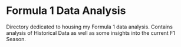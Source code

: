 # Formula 1 Data Analysis
Directory dedicated to housing my Formula 1 data analysis. Contains analysis of Historical Data as well as some insights into the current F1 Season. 


